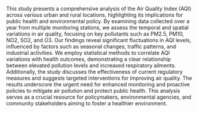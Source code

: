 This study presents a comprehensive analysis of the Air Quality Index (AQI) across various urban and rural locations, highlighting its implications for public health and environmental policy. By examining data collected over a year from multiple monitoring stations, we assess the temporal and spatial variations in air quality, focusing on key pollutants such as PM2.5, PM10, NO2, SO2, and O3. Our findings reveal significant fluctuations in AQI levels, influenced by factors such as seasonal changes, traffic patterns, and industrial activities. We employ statistical methods to correlate AQI variations with health outcomes, demonstrating a clear relationship between elevated pollution levels and increased respiratory ailments. Additionally, the study discusses the effectiveness of current regulatory measures and suggests targeted interventions for improving air quality. The results underscore the urgent need for enhanced monitoring and proactive policies to mitigate air pollution and protect public health. This analysis serves as a crucial resource for policymakers, environmental agencies, and community stakeholders aiming to foster a healthier environment.



